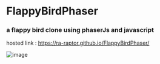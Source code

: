 # FlappyBirdPhaser
### a flappy bird clone using phaserJs and javascript
hosted link :  https://ra-raptor.github.io/FlappyBirdPhaser/

![image](https://user-images.githubusercontent.com/54475223/117542550-b8cb8400-b036-11eb-922e-cf3ac58fb006.png)

